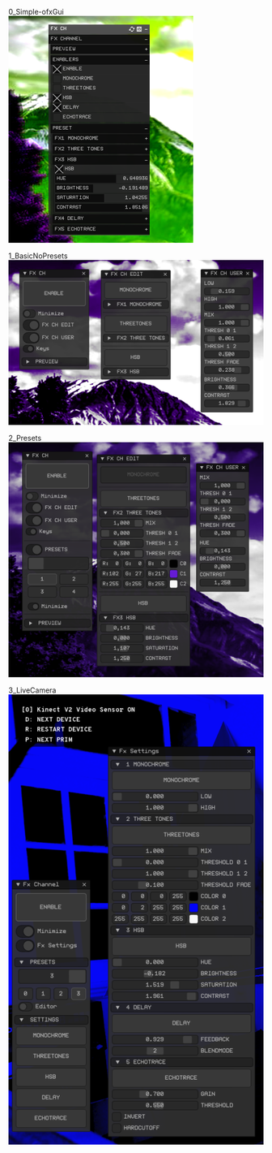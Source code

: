 0_Simple-ofxGui  
![](0_Simple-ofxGui/Capture.PNG)

1_BasicNoPresets  
![](1_BasicNoPresets/Capture.PNG)

2_Presets  
![](2_Presets/Capture.PNG)

3_LiveCamera  
![](3_LiveCamera/Capture.PNG)
